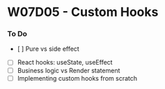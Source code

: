 # W07D05 - Custom Hooks

### To Do

- [ ] Pure vs side effect
- [ ] React hooks: useState, useEffect
- [ ] Business logic vs Render statement
- [ ] Implementing custom hooks from scratch
